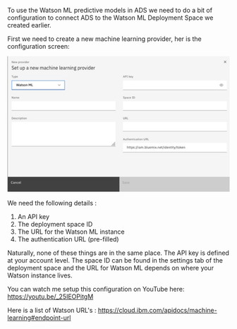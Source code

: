 To use the Watson ML predictive models in ADS we need to do a bit of configuration to 
connect ADS to the Watson ML Deployment Space we created earlier.

First we need to create a new machine learning provider, her is the configuration screen:

![](images/ml_config.jpg) 

We need the following details :
1. An API key
2. The deployment space ID
3. The URL for the Watson ML instance
4. The authentication URL (pre-filled)

Naturally, none of these things are in the same place. The API key is defined at your 
account level. The space ID can be found in the settings tab of the deployment space and the 
URL for Watson ML depends on where your Watson instance lives.

You can watch me setup this configuration on YouTube here: https://youtu.be/_25IEOPitgM




Here is a list of Watson URL's : https://cloud.ibm.com/apidocs/machine-learning#endpoint-url 

